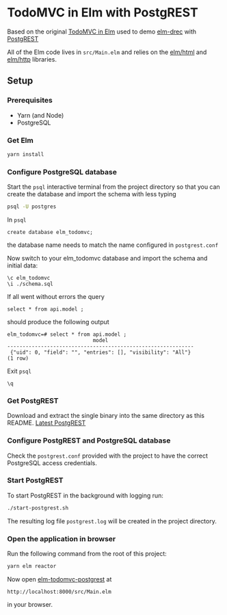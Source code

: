 # TodoMVC in Elm with PostgREST

Based on the original [TodoMVC in Elm](http://github.com/evancz/elm-todomvc) used
to demo [elm-drec](http://github.com/s6o/elm-drec) with [PostgREST](https://github.com/PostgREST/postgrest)

All of the Elm code lives in `src/Main.elm` and relies on the [elm/html][html] and [elm/http][http] libraries.

[html]: https://package.elm-lang.org/packages/elm/html/latest
[http]: https://package.elm-lang.org/packages/elm/http/latest

## Setup

### Prerequisites

* Yarn (and Node)
* PostgreSQL

### Get Elm

```bash
yarn install
```

### Configure PostgreSQL database

Start the `psql` interactive terminal from the project directory so that you can
create the database and import the schema with less typing

```bash
psql -U postgres
```

In `psql`

```psql
create database elm_todomvc;
```

the database name needs to match the name configured in `postgrest.conf`

Now switch to your elm_todomvc database and import the schema and initial data:

```psql
\c elm_todomvc
\i ./schema.sql
```

If all went without errors the query

```psql
select * from api.model ;
```

should produce the following output

```psql
elm_todomvc=# select * from api.model ;
                            model
-------------------------------------------------------------
 {"uid": 0, "field": "", "entries": [], "visibility": "All"}
(1 row)
```

Exit `psql`

```psql
\q
```

### Get PostgREST

Download and extract the single binary into the same directory as this README.
[Latest PostgREST](https://github.com/PostgREST/postgrest/releases/latest)

### Configure PostgREST and PostgreSQL database

Check the `postgrest.conf` provided with the project to have the correct PostgreSQL
access credentials.

### Start PostgREST

To start PostgREST in the background with logging run:

```bash
./start-postgrest.sh
```

The resulting log file `postgrest.log` will be created in the project directory.

### Open the application in browser

Run the following command from the root of this project:

```bash
yarn elm reactor
```

Now open [elm-todomvc-postgrest](http://localhost:8000/src/Main.elm) at

```text
http://localhost:8000/src/Main.elm
```

in your browser.
